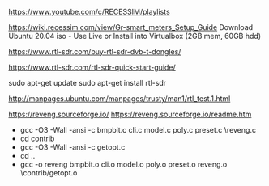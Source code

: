https://www.youtube.com/c/RECESSIM/playlists

https://wiki.recessim.com/view/Gr-smart_meters_Setup_Guide
Download Ubuntu 20.04 iso - 
Use Live or Install into Virtualbox (2GB mem, 60GB hdd)

https://www.rtl-sdr.com/buy-rtl-sdr-dvb-t-dongles/

https://www.rtl-sdr.com/rtl-sdr-quick-start-guide/

sudo apt-get update
sudo apt-get install rtl-sdr

http://manpages.ubuntu.com/manpages/trusty/man1/rtl_test.1.html

https://reveng.sourceforge.io/
https://reveng.sourceforge.io/readme.htm
   - gcc -O3 -Wall -ansi -c bmpbit.c cli.c model.c poly.c preset.c \reveng.c
   - cd contrib
   - gcc -O3 -Wall -ansi -c getopt.c
   - cd ..
   - gcc -o reveng bmpbit.o cli.o model.o poly.o preset.o reveng.o \contrib/getopt.o
